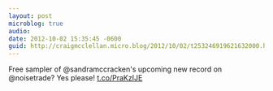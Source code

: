 ```yaml
---
layout: post
microblog: true
audio: 
date: 2012-10-02 15:35:45 -0600
guid: http://craigmcclellan.micro.blog/2012/10/02/t253246919621632000.html
---
```

Free sampler of @sandramccracken's upcoming new record on @noisetrade? Yes please! [t.co/PraKzIJE](http://t.co/PraKzIJE)
